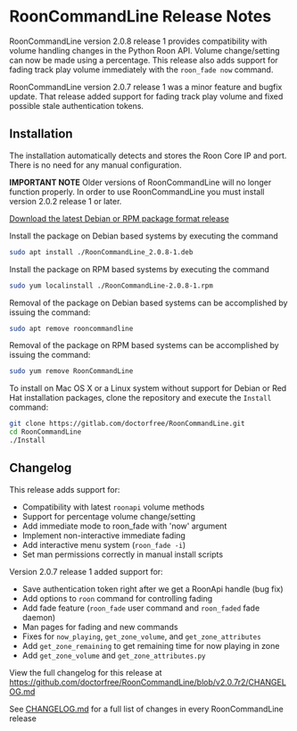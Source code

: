# RoonCommandLine Release Notes

RoonCommandLine version 2.0.8 release 1 provides compatibility with volume handling changes in the Python Roon API. Volume change/setting can now be made using a percentage. This release also adds support for fading track play volume immediately with the `roon_fade now` command.

RoonCommandLine version 2.0.7 release 1 was a minor feature and bugfix update. That release added support for fading track play volume and fixed possible stale authentication tokens.

## Installation

The installation automatically detects and stores the Roon Core IP and port. There is no need for any manual configuration. 

**IMPORTANT NOTE** Older versions of RoonCommandLine will no longer function properly. In order to use RoonCommandLine you must install version 2.0.2 release 1 or later.

[Download the latest Debian or RPM package format release](https://gitlab.com/doctorfree/RoonCommandLine/-/releases)

Install the package on Debian based systems by executing the command
```bash
sudo apt install ./RoonCommandLine_2.0.8-1.deb
```

Install the package on RPM based systems by executing the command
```bash
sudo yum localinstall ./RoonCommandLine-2.0.8-1.rpm
```

Removal of the package on Debian based systems can be accomplished by issuing the command:

```bash
sudo apt remove rooncommandline
```

Removal of the package on RPM based systems can be accomplished by issuing the command:

```bash
sudo yum remove RoonCommandLine
```

To install on Mac OS X or a Linux system without support for Debian or Red Hat installation packages, clone the repository and execute the `Install` command:

```bash
git clone https://gitlab.com/doctorfree/RoonCommandLine.git
cd RoonCommandLine
./Install
```

## Changelog

This release adds support for:

* Compatibility with latest `roonapi` volume methods
* Support for percentage volume change/setting
* Add immediate mode to roon_fade with 'now' argument
* Implement non-interactive immediate fading
* Add interactive menu system (`roon_fade -i`)
* Set man permissions correctly in manual install scripts

Version 2.0.7 release 1 added support for:

* Save authentication token right after we get a RoonApi handle (bug fix)
* Add options to `roon` command for controlling fading
* Add fade feature (`roon_fade` user command and `roon_faded` fade daemon)
* Man pages for fading and new commands
* Fixes for `now_playing`, `get_zone_volume`, and `get_zone_attributes`
* Add `get_zone_remaining` to get remaining time for now playing in zone
* Add `get_zone_volume` and `get_zone_attributes.py`

View the full changelog for this release at https://github.com/doctorfree/RoonCommandLine/blob/v2.0.7r2/CHANGELOG.md

See [CHANGELOG.md](https://github.com/doctorfree/RoonCommandLine/blob/master/CHANGELOG.md) for a full list of changes in every RoonCommandLine release
